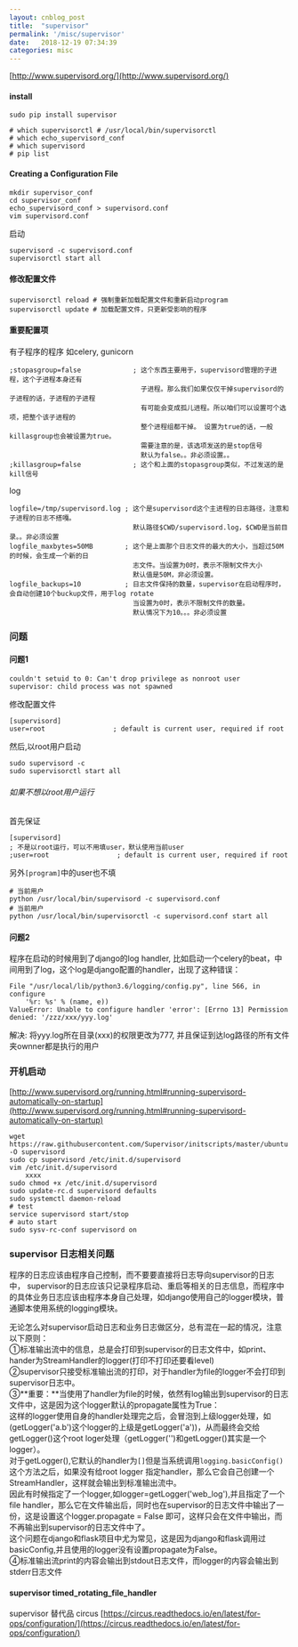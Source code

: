 ```yaml
---
layout: cnblog_post
title:  "supervisor"
permalink: '/misc/supervisor'
date:   2018-12-19 07:34:39
categories: misc
---
```



[http://www.supervisord.org/](http://www.supervisord.org/)

#### install

```
sudo pip install supervisor

# which supervisorctl # /usr/local/bin/supervisorctl
# which echo_supervisord_conf
# which supervisord
# pip list
```

#### Creating a Configuration File

```
mkdir supervisor_conf
cd supervisor_conf
echo_supervisord_conf > supervisord.conf
vim supervisord.conf

```

启动

```
supervisord -c supervisord.conf
supervisorctl start all
```

#### 修改配置文件

```
supervisorctl reload # 强制重新加载配置文件和重新启动program
supervisorctl update # 加载配置文件，只更新受影响的程序
```

#### 重要配置项

有子程序的程序 如celery, gunicorn

```
;stopasgroup=false             ; 这个东西主要用于，supervisord管理的子进程，这个子进程本身还有
                                 子进程。那么我们如果仅仅干掉supervisord的子进程的话，子进程的子进程
                                 有可能会变成孤儿进程。所以咱们可以设置可个选项，把整个该子进程的
                                 整个进程组都干掉。 设置为true的话，一般killasgroup也会被设置为true。
                                 需要注意的是，该选项发送的是stop信号
                                 默认为false。。非必须设置。。
;killasgroup=false             ; 这个和上面的stopasgroup类似，不过发送的是kill信号
```

log

```
logfile=/tmp/supervisord.log ; 这个是supervisord这个主进程的日志路径，注意和子进程的日志不搭嘎。
                               默认路径$CWD/supervisord.log，$CWD是当前目录。。非必须设置
logfile_maxbytes=50MB        ; 这个是上面那个日志文件的最大的大小，当超过50M的时候，会生成一个新的日 
                               志文件。当设置为0时，表示不限制文件大小
                               默认值是50M，非必须设置。              
logfile_backups=10           ; 日志文件保持的数量，supervisor在启动程序时，会自动创建10个buckup文件，用于log rotate
                               当设置为0时，表示不限制文件的数量。
                               默认情况下为10。。。非必须设置

```


### 问题


#### 问题1

```
couldn't setuid to 0: Can't drop privilege as nonroot user
supervisor: child process was not spawned
```

修改配置文件

```
[supervisord]
user=root                 ; default is current user, required if root
```

然后,以root用户启动

```
sudo supervisord -c
sudo supervisorctl start all
```


###### 如果不想以root用户运行

首先保证

```
[supervisord]
; 不是以root运行，可以不用填user，默认使用当前user
;user=root                 ; default is current user, required if root
```

另外`[program]`中的user也不填


```
# 当前用户
python /usr/local/bin/supervisord -c supervisord.conf
# 当前用户
python /usr/local/bin/supervisorctl -c supervisord.conf start all
```

#### 问题2

程序在启动的时候用到了django的log handler, 比如启动一个celery的beat，中间用到了log，这个log是django配置的handler，出现了这种错误：

```
File "/usr/local/lib/python3.6/logging/config.py", line 566, in configure
    '%r: %s' % (name, e))
ValueError: Unable to configure handler 'error': [Errno 13] Permission denied: '/zzz/xxx/yyy.log'
```

解决: 将yyy.log所在目录(xxx)的权限更改为777, 并且保证到达log路径的所有文件夹ownner都是执行的用户


### 开机启动

[http://www.supervisord.org/running.html#running-supervisord-automatically-on-startup](http://www.supervisord.org/running.html#running-supervisord-automatically-on-startup)

```
wget https://raw.githubusercontent.com/Supervisor/initscripts/master/ubuntu -O supervisord
sudo cp supervisord /etc/init.d/supervisord
vim /etc/init.d/supervisord
    xxxx
sudo chmod +x /etc/init.d/supervisord
sudo update-rc.d supervisord defaults
sudo systemctl daemon-reload
# test
service supervisord start/stop
# auto start
sudo sysv-rc-conf supervisord on
```

### supervisor 日志相关问题
程序的日志应该由程序自己控制，而不要要直接将日志导向supervisor的日志中，
supervisor的日志应该只记录程序启动、重启等相关的日志信息，而程序中的具体业务日志应该由程序本身自己处理，如django使用自己的logger模块，普通脚本使用系统的logging模块。

无论怎么对supervisor启动日志和业务日志做区分，总有混在一起的情况，注意以下原则：<br>
①标准输出流中的信息，总是会打印到supervisor的日志文件中，如print、hander为StreamHandler的logger(打印不打印还要看level)<br>
②supervisor只接受标准输出流的打印，对于handler为file的logger不会打印到supervisor日志中。<br>
③**重要：**当使用了handler为file的时候，依然有log输出到supervisor的日志文件中，这是因为这个logger默认的propagate属性为True：<br>
这样的logger使用自身的handler处理完之后，会冒泡到上级logger处理，如(getLogger('a.b')这个logger的上级是getLogger('a'))，从而最终会交给getLogger()这个root loger处理（getLogger('')和getLogger()其实是一个logger）。<br>
对于getLogger(),它默认的handler为`[]`但是当系统调用`logging.basicConfig()`这个方法之后，如果没有给root logger 指定handler，那么它会自己创建一个StreamHandler，这样就会输出到标准输出流中。<br>
因此有时候指定了一个logger,如logger=getLogger('web_log'),并且指定了一个file handler，那么它在文件输出后，同时也在supervisor的日志文件中输出了一份，这是设置这个logger.propagate = False 即可，这样只会在文件中输出，而不再输出到supervisor的日志文件中了。<br>
这个问题在django和flask项目中尤为常见，这是因为django和flask调用过basicConfig,并且使用的logger没有设置propagate为False。<br>
④标准输出流print的内容会输出到stdout日志文件，而logger的内容会输出到stderr日志文件


#### supervisor timed_rotating_file_handler

supervisor 替代品 circus [https://circus.readthedocs.io/en/latest/for-ops/configuration/](https://circus.readthedocs.io/en/latest/for-ops/configuration/)




